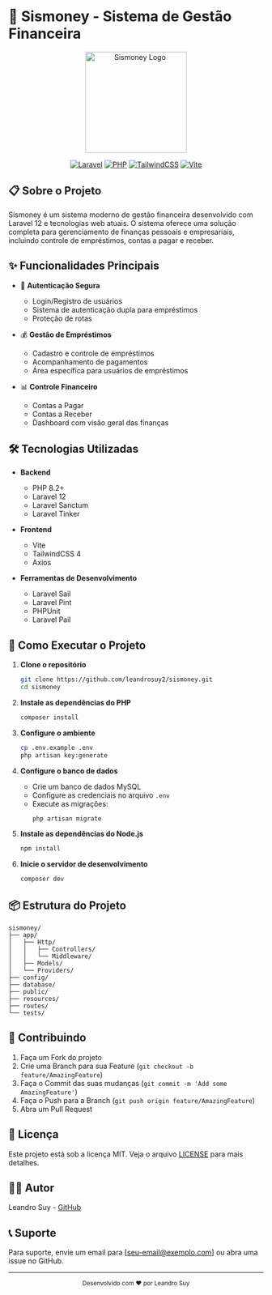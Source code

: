 # 🚀 Sismoney - Sistema de Gestão Financeira

<div align="center">
  <img src="public/images/logo.png" alt="Sismoney Logo" width="200"/>
  
  [![Laravel](https://img.shields.io/badge/Laravel-12.x-FF2D20?style=for-the-badge&logo=laravel&logoColor=white)](https://laravel.com)
  [![PHP](https://img.shields.io/badge/PHP-8.2+-777BB4?style=for-the-badge&logo=php&logoColor=white)](https://php.net)
  [![TailwindCSS](https://img.shields.io/badge/TailwindCSS-4.x-38B2AC?style=for-the-badge&logo=tailwind-css&logoColor=white)](https://tailwindcss.com)
  [![Vite](https://img.shields.io/badge/Vite-6.x-646CFF?style=for-the-badge&logo=vite&logoColor=white)](https://vitejs.dev)
</div>

## 📋 Sobre o Projeto

Sismoney é um sistema moderno de gestão financeira desenvolvido com Laravel 12 e tecnologias web atuais. O sistema oferece uma solução completa para gerenciamento de finanças pessoais e empresariais, incluindo controle de empréstimos, contas a pagar e receber.

## ✨ Funcionalidades Principais

- 🔐 **Autenticação Segura**
  - Login/Registro de usuários
  - Sistema de autenticação dupla para empréstimos
  - Proteção de rotas

- 💰 **Gestão de Empréstimos**
  - Cadastro e controle de empréstimos
  - Acompanhamento de pagamentos
  - Área específica para usuários de empréstimos

- 📊 **Controle Financeiro**
  - Contas a Pagar
  - Contas a Receber
  - Dashboard com visão geral das finanças

## 🛠️ Tecnologias Utilizadas

- **Backend**
  - PHP 8.2+
  - Laravel 12
  - Laravel Sanctum
  - Laravel Tinker

- **Frontend**
  - Vite
  - TailwindCSS 4
  - Axios

- **Ferramentas de Desenvolvimento**
  - Laravel Sail
  - Laravel Pint
  - PHPUnit
  - Laravel Pail

## 🚀 Como Executar o Projeto

1. **Clone o repositório**
   ```bash
   git clone https://github.com/leandrosuy2/sismoney.git
   cd sismoney
   ```

2. **Instale as dependências do PHP**
   ```bash
   composer install
   ```

3. **Configure o ambiente**
   ```bash
   cp .env.example .env
   php artisan key:generate
   ```

4. **Configure o banco de dados**
   - Crie um banco de dados MySQL
   - Configure as credenciais no arquivo `.env`
   - Execute as migrações:
     ```bash
     php artisan migrate
     ```

5. **Instale as dependências do Node.js**
   ```bash
   npm install
   ```

6. **Inicie o servidor de desenvolvimento**
   ```bash
   composer dev
   ```

## 📦 Estrutura do Projeto

```
sismoney/
├── app/
│   ├── Http/
│   │   ├── Controllers/
│   │   └── Middleware/
│   ├── Models/
│   └── Providers/
├── config/
├── database/
├── public/
├── resources/
├── routes/
└── tests/
```

## 🤝 Contribuindo

1. Faça um Fork do projeto
2. Crie uma Branch para sua Feature (`git checkout -b feature/AmazingFeature`)
3. Faça o Commit das suas mudanças (`git commit -m 'Add some AmazingFeature'`)
4. Faça o Push para a Branch (`git push origin feature/AmazingFeature`)
5. Abra um Pull Request

## 📝 Licença

Este projeto está sob a licença MIT. Veja o arquivo [LICENSE](LICENSE) para mais detalhes.

## 👨‍💻 Autor

Leandro Suy - [GitHub](https://github.com/leandrosuy2)

## 📞 Suporte

Para suporte, envie um email para [seu-email@exemplo.com] ou abra uma issue no GitHub.

---

<div align="center">
  <sub>Desenvolvido com ❤️ por Leandro Suy</sub>
</div>
